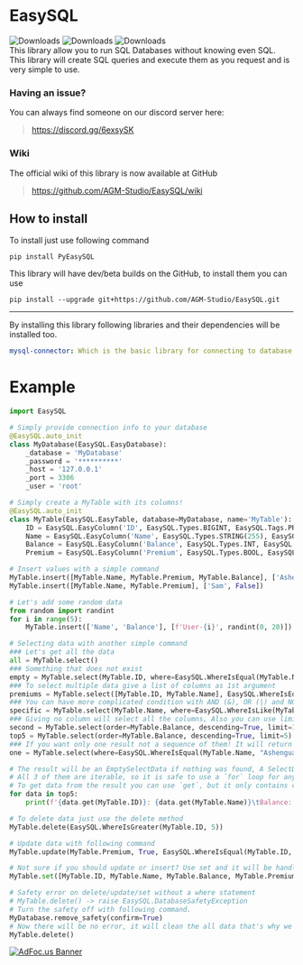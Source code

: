 # EasySQL
![Downloads](https://pepy.tech/badge/pyeasysql)
![Downloads](https://pepy.tech/badge/pyeasysql/week)
![Downloads](https://pepy.tech/badge/pyeasysql/month)  
This library allow you to run SQL Databases without knowing even SQL.  
This library will create SQL queries and execute them as you request and is very simple to use.

### Having an issue?
You can always find someone on our discord server here:
> https://discord.gg/6exsySK

### Wiki
The official wiki of this library is now available at GitHub
> https://github.com/AGM-Studio/EasySQL/wiki

## How to install
To install just use following command
```shell
pip install PyEasySQL
```
This library will have dev/beta builds on the GitHub, to install them you can use

```shell
pip install --upgrade git+https://github.com/AGM-Studio/EasySQL.git
```
***
By installing this library following libraries and their dependencies will be installed too.
```yaml
mysql-connector: Which is the basic library for connecting to database
```
# Example

```python
import EasySQL

# Simply provide connection info to your database
@EasySQL.auto_init
class MyDatabase(EasySQL.EasyDatabase):
    _database = 'MyDatabase'
    _password = '**********'
    _host = '127.0.0.1'
    _port = 3306
    _user = 'root'

# Simply create a MyTable with its columns!
@EasySQL.auto_init
class MyTable(EasySQL.EasyTable, database=MyDatabase, name='MyTable'):
    ID = EasySQL.EasyColumn('ID', EasySQL.Types.BIGINT, EasySQL.Tags.PRIMARY, EasySQL.Tags.AUTO_INCREMENT)
    Name = EasySQL.EasyColumn('Name', EasySQL.Types.STRING(255), EasySQL.Tags.NOT_NULL, default='Missing')
    Balance = EasySQL.EasyColumn('Balance', EasySQL.Types.INT, EasySQL.Tags.NOT_NULL)
    Premium = EasySQL.EasyColumn('Premium', EasySQL.Types.BOOL, EasySQL.Tags.NOT_NULL, default=False)

# Insert values with a simple command
MyTable.insert([MyTable.Name, MyTable.Premium, MyTable.Balance], ['Ashenguard', True, 10])
MyTable.insert([MyTable.Name, MyTable.Premium], ['Sam', False])

# Let's add some random data 
from random import randint
for i in range(5):
    MyTable.insert(['Name', 'Balance'], [f'User-{i}', randint(0, 20)])

# Selecting data with another simple command
### Let's get all the data
all = MyTable.select()
### Something that does not exist
empty = MyTable.select(MyTable.ID, where=EasySQL.WhereIsEqual(MyTable.Name, "NO-ONE"))
### To select multiple data give a list of columns as 1st argument
premiums = MyTable.select([MyTable.ID, MyTable.Name], EasySQL.WhereIsEqual(MyTable.Premium, True))
### You can have more complicated condition with AND (&), OR (|) and NOT (~)
specific = MyTable.select(MyTable.Name, where=EasySQL.WhereIsLike(MyTable.Name, "Ash%").AND(EasySQL.WhereIsLesserEqual(MyTable.ID, 5)))
### Giving no column will select all the columns, Also you can use limit, offset and order to sort data
second = MyTable.select(order=MyTable.Balance, descending=True, limit=1, offset=1)
top5 = MyTable.select(order=MyTable.Balance, descending=True, limit=5)
### If you want only one result not a sequence of them! It will return a SelectData if a data is found or return None if none is found.
one = MyTable.select(where=EasySQL.WhereIsEqual(MyTable.Name, "Ashenguard"), force_one=True)

# The result will be an EmptySelectData if nothing was found, A SelectData if only one was found, Or a tuple of SelectData
# All 3 of them are iterable, so it is safe to use a `for` loop for any result
# To get data from the result you can use `get`, but it only contains columns requested in select method.
for data in top5:
    print(f'{data.get(MyTable.ID)}: {data.get(MyTable.Name)}\tBalance: {data.get(MyTable.Balance)}')

# To delete data just use the delete method
MyTable.delete(EasySQL.WhereIsGreater(MyTable.ID, 5))

# Update data with following command
MyTable.update(MyTable.Premium, True, EasySQL.WhereIsEqual(MyTable.ID, 3).OR(EasySQL.WhereIsEqual(MyTable.Name, 'Sam')))

# Not sure if you should update or insert? Use set and it will be handled
MyTable.set([MyTable.ID, MyTable.Name, MyTable.Balance, MyTable.Premium], [5, 'Nathaniel', 50, False], where=EasySQL.WhereIsEqual(MyTable.ID, 5))

# Safety error on delete/update/set without a where statement
# MyTable.delete() -> raise EasySQL.DatabaseSafetyException
# Turn the safety off with following command.
MyDatabase.remove_safety(confirm=True)
# Now there will be no error, it will clean the all data that's why we had safety lock
MyTable.delete()
```

[![AdFoc.us Banner](https://adfoc.us/images/banners/728x90-2.gif)](https://adfoc.us/?refid=497244)
